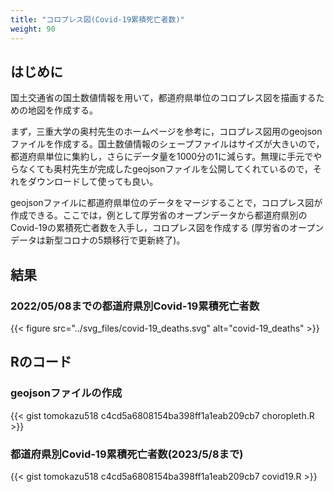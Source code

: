 ```yaml
---
title: "コロプレス図(Covid-19累積死亡者数)"
weight: 90
---
```


## はじめに

国土交通省の国土数値情報を用いて，都道府県単位のコロプレス図を描画するための地図を作成する。

まず，三重大学の奥村先生のホームページを参考に，コロプレス図用のgeojsonファイルを作成する。国土数値情報のシェープファイルはサイズが大きいので，都道府県単位に集約し，さらにデータ量を1000分の1に減らす。無理に手元でやらなくても奥村先生が完成したgeojsonファイルを公開してくれているので，それをダウンロードして使っても良い。

geojsonファイルに都道府県単位のデータをマージすることで，コロプレス図が作成できる。ここでは，例として厚労省のオープンデータから都道府県別のCovid-19の累積死亡者数を入手し，コロプレス図を作成する (厚労省のオープンデータは新型コロナの5類移行で更新終了)。

## 結果

### 2022/05/08までの都道府県別Covid-19累積死亡者数

{{< figure src="../svg_files/covid-19_deaths.svg" alt="covid-19_deaths" >}}

## Rのコード

### geojsonファイルの作成

{{< gist tomokazu518 c4cd5a6808154ba398ff1a1eab209cb7 choropleth.R >}}

### 都道府県別Covid-19累積死亡者数(2023/5/8まで)

{{< gist tomokazu518 c4cd5a6808154ba398ff1a1eab209cb7 covid19.R >}}
